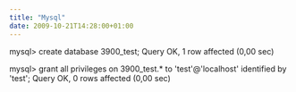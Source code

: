 ```yaml
---
title: "Mysql"
date: 2009-10-21T14:28:00+01:00
---
```

mysql&gt; create database 3900_test;
Query OK, 1 row affected (0,00 sec)

mysql&gt; grant all privileges on 3900_test.* to 'test'@'localhost' identified by 'test';
Query OK, 0 rows affected (0,00 sec)
